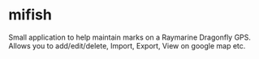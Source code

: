 # mifish

Small application to help maintain marks on a Raymarine Dragonfly GPS. Allows you to add/edit/delete, Import, Export, View on google map etc.
